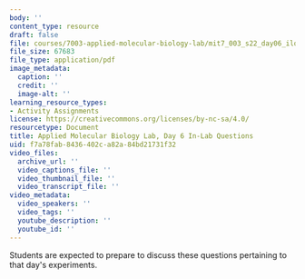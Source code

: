 ```yaml
---
body: ''
content_type: resource
draft: false
file: courses/7003-applied-molecular-biology-lab/mit7_003_s22_day06_ilq.pdf
file_size: 67683
file_type: application/pdf
image_metadata:
  caption: ''
  credit: ''
  image-alt: ''
learning_resource_types:
- Activity Assignments
license: https://creativecommons.org/licenses/by-nc-sa/4.0/
resourcetype: Document
title: Applied Molecular Biology Lab, Day 6 In-Lab Questions
uid: f7a78fab-8436-402c-a82a-84bd21731f32
video_files:
  archive_url: ''
  video_captions_file: ''
  video_thumbnail_file: ''
  video_transcript_file: ''
video_metadata:
  video_speakers: ''
  video_tags: ''
  youtube_description: ''
  youtube_id: ''
---
```

Students are expected to prepare to discuss these questions pertaining to that day's experiments.